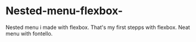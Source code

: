 # Nested-menu-flexbox-
Nested menu i made with flexbox.
That's my first stepps with flexbox. Neat menu with fontello.
